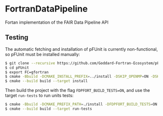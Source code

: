# FortranDataPipeline

Fortan implementation of the FAIR Data Pipeline API

## Testing

The automatic fetching and installation of pFUnit is currently non-functional, so
pFUnit must be installed manually:

```bash
$ git clone --recursive https://github.com/Goddard-Fortran-Ecosystem/pFUnit
$ cd pFUnit
$ export FC=gfortran
$ cmake -Bbuild -DCMAKE_INSTALL_PREFIX=../install -DSKIP_OPENMP=ON -DSKIP_MPI=ON
$ cmake --build build --target install
```

Then build the project with the flag `FDPFORT_BUILD_TESTS=ON`, and use the target
`run-tests` to run units tests:

```bash
$ cmake -Bbuild -DCMAKE_PREFIX_PATH=./install -DFDPFORT_BUILD_TESTS=ON
$ cmake --build build --target run-tests
```

